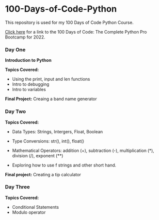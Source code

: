 # 100-Days-of-Code-Python

This repository is used for my 100 Days of Code Python Course. 

[Click here](https://www.udemy.com/course/100-days-of-code/?utm_source=adwords&utm_medium=udemyads&utm_campaign=LongTail_la.EN_cc.US&utm_content=deal4584&utm_term=_._ag_81829991707_._ad_532193666393_._kw__._de_c_._dm__._pl__._ti_aud-720389363895%3Adsa-1007766171312_._li_9008464_._pd__._&matchtype=&gclid=Cj0KCQjw2_OWBhDqARIsAAUNTTEYW1fluX80zbc4e9_eN5yQ8W1gP9UFzT3-pPPcRafKcwLiJ3pkEqEaAml3EALw_wcB) for a link to the 100 Days of Code: The Complete Python Pro Bootcamp for 2022.

### Day One
**Introduction to Python**

**Topics Covered:**
* Using the print, input and len functions
* Intro to debugging
* Intro to variables

**Final Project:** Creaing a band name generator

### Day Two
**Topics Covered:**
* Data Types: Strings, Intergers, Float, Boolean

* Type Conversions: str(), int(), float()

* Mathematical Operators: addition (+), subtraction (-), multiplication (*), division (/), exponent (**)

* Exploring how to use f strings and other short hand.

**Final project:** Creating a tip calculator

### Day Three
**Topics Covered:**
* Conditional Statements
* Modulo operator
